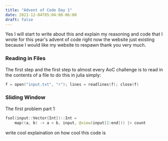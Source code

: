 ```yaml
---
title: "Advent of Code Day 1"
date: 2021-12-04T05:04:08-06:00
draft: false
---
```


Yes I will start to write about this and explain my reasoning and code that I wrote
for this year's advent of code right now the website just existing because I would
like my website to respawn thank you very much.

### Reading in Files
The first step and the first step to almost every AoC challenge is to read in the
contents of a file to do this in julia simply:

```swift
f = open("input.txt", "r"); lines = readlines(f); close(f)
```

### Sliding Window
The first problem part 1

```swift
fsol(input::Vector{Int})::Int =
	map((a, b) -> a < b, input, @view(input[2:end])) |> count
```

write cool explaination on how cool this code is
